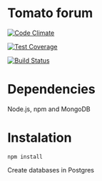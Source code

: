 Tomato forum
============

[![Code Climate](https://codeclimate.com/github/Stram/tomato-forum/badges/gpa.svg)](https://codeclimate.com/github/Stram/tomato-forum)

[![Test Coverage](https://codeclimate.com/github/Stram/tomato-forum/badges/coverage.svg)](https://codeclimate.com/github/Stram/tomato-forum/coverage)

[![Build Status](https://semaphoreci.com/api/v1/squarebracket/tomato-forum/branches/develop/shields_badge.svg)](https://semaphoreci.com/squarebracket/tomato-forum)


# Dependencies

Node.js, npm and MongoDB

# Instalation

`npm install`

Create databases in Postgres
